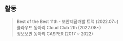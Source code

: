 <!-- ![header](https://capsule-render.vercel.app/api?type=waving&color=gradient&height=300&section=header&text=Floodnut&fontAlign=75&fontSize=70&desc=I%27m%20gonna%20make%20it&descAlign=75)
 -->
## 활동
> Best of the Best 11th - 보안제품개발 트랙 (2022.07~)  
> 클라우드 동아리 Cloud Club 2th (2022.08~)  
> 정보보안 동아리 CASPER (2017 ~ 2022)  
<p align="left">
<!--img src="https://img.shields.io/badge/Javascript-e6d419?style=flat-square&logo=javascript&logoColor=white"/-->  
<!--img src="https://img.shields.io/badge/Python-054480?style=flat-square&logo=python&logoColor=white"/-->
<!--img src="https://img.shields.io/badge/Java-711680?style=flat-square&logo=java&logoColor=white"/-->
  <br>
<!--img src="https://img.shields.io/badge/Nodejs-18ba1e?style=flat-square&logo=node.js&logoColor=white"/-->
<!--img src="https://img.shields.io/badge/Security-0f0f0f?style=flat-square&logo=attack&logoColor=white"/-->
<!--img src="https://img.shields.io/badge/Spring%20Boot-06e00c?style=flat-square&logo=spring&logoColor=white"/-->
</p>
